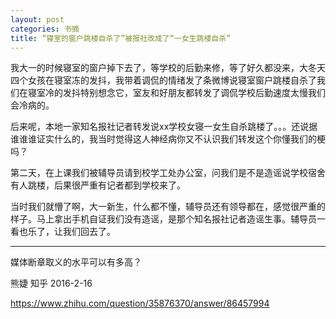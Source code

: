 ```yaml
---
layout: post
categories: 书摘
title: “寝室的窗户跳楼自杀了”被报社改成了“一女生跳楼自杀”
---
```


我大一的时候寝室的窗户掉下去了，等学校的后勤来修，等了好久都没来，大冬天四个女孩在寝室冻的发抖，我带着调侃的情绪发了条微博说寝室窗户跳楼自杀了我们在寝室冷的发抖特别想念它，室友和好朋友都转发了调侃学校后勤速度太慢我们会冷病的。

后来呢，本地一家知名报社记者转发说xx学校女寝一女生自杀跳楼了。。。还说据谁谁谁证实什么的，我当时觉得这人神经病你又不认识我们转发这个你懂我们的梗吗？

第二天，在上课我们被辅导员请到校学工处办公室，问我们是不是造谣说学校宿舍有人跳楼，后果很严重有记者都到学校来了。

当时我们就懵了啊，大一新生，什么都不懂，辅导员还有领导都在，感觉很严重的样子。马上拿出手机自证我们没有造谣，是那个知名报社记者造谣生事。辅导员一看也乐了，让我们回去了。

---

媒体断章取义的水平可以有多高？

熊婕 知乎 2016-2-16

https://www.zhihu.com/question/35876370/answer/86457994